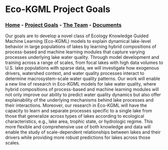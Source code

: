 # Eco-KGML Project Goals

### [Home](eco-kgml.github.io) - [Project Goals](https://eco-kgml.github.io/projectgoals) - [The Team](https://eco-kgml.github.io/team) - [Documents](https://eco-kgml.github.io/documents)

Our goals are to develop a novel class of Ecology Knowledge Guided Machine Learning (Eco-KGML) models to explain dynamical lake-level behavior in large populations of lakes by learning hybrid compositions of process-based and machine learning modules that capture varying processes underlying lake water quality. Through model development and training across a range of scales, from focal lakes with high data volumes to U.S. lake populations with sparse data, we will investigate how exogenous drivers, watershed context, and water quality processes interact to determine macrosystem-scale water quality patterns. Our work will enable a new line of research in Eco-KGML models for lake water quality, where hybrid compositions of process-based and machine learning modules will not only improve our ability to predict water quality dynamics but also offer explainability of the underlying mechanisms behind lake processes and their interactions. Moreover, our research in Eco-KGML will have the capacity to learn and separate processes specific to a single lake from those that generalize across types of lakes according to ecological characteristics, e.g., lake area, trophic state, or hydrologic regime. This more flexible and comprehensive use of both knowledge and data will enable the study of scale-dependent relationships between lakes and their drivers while providing more robust predictions for lakes across those scales.

